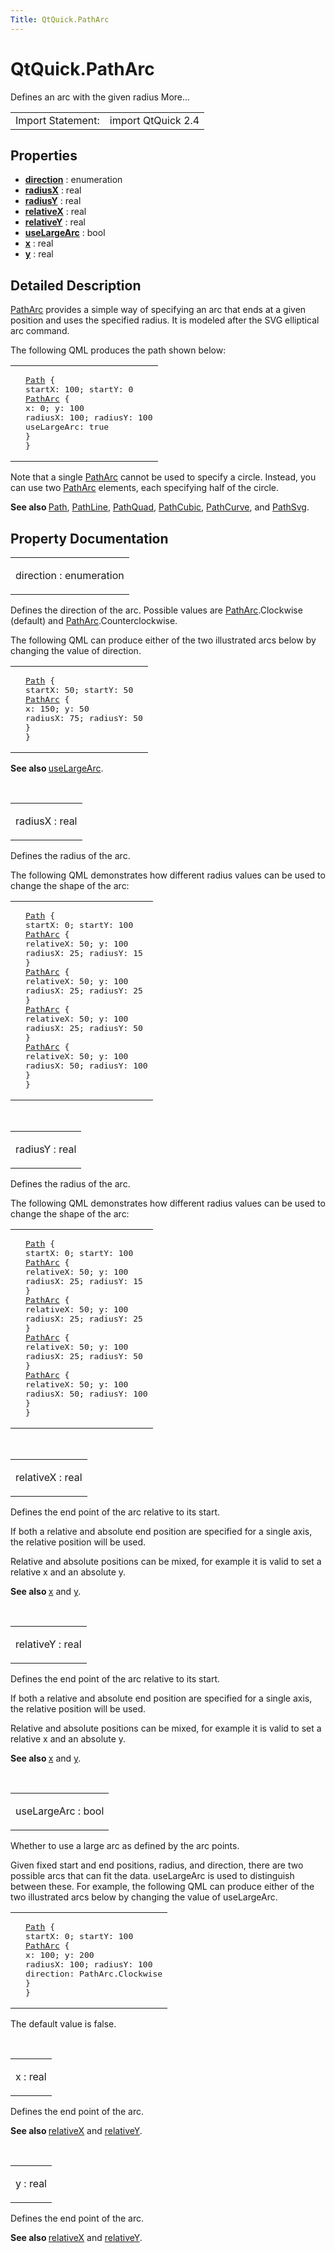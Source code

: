 ```yaml
---
Title: QtQuick.PathArc
---
```


# QtQuick.PathArc

<span class="subtitle"></span>
<!-- $$$PathArc-brief -->
<p>Defines an arc with the given radius More...</p>
<!-- @@@PathArc -->
<table class="alignedsummary">
<tr><td class="memItemLeft rightAlign topAlign"> Import Statement:</td><td class="memItemRight bottomAlign"> import QtQuick 2.4</td></tr></table><ul>
</ul>
<h2 id="properties">Properties</h2>
<ul>
<li class="fn"><b><b><a href="#direction-prop">direction</a></b></b> : enumeration</li>
<li class="fn"><b><b><a href="#radiusX-prop">radiusX</a></b></b> : real</li>
<li class="fn"><b><b><a href="#radiusY-prop">radiusY</a></b></b> : real</li>
<li class="fn"><b><b><a href="#relativeX-prop">relativeX</a></b></b> : real</li>
<li class="fn"><b><b><a href="#relativeY-prop">relativeY</a></b></b> : real</li>
<li class="fn"><b><b><a href="#useLargeArc-prop">useLargeArc</a></b></b> : bool</li>
<li class="fn"><b><b><a href="#x-prop">x</a></b></b> : real</li>
<li class="fn"><b><b><a href="#y-prop">y</a></b></b> : real</li>
</ul>
<!-- $$$PathArc-description -->
<h2 id="details">Detailed Description</h2>
</p>
<p><a href="index.html">PathArc</a> provides a simple way of specifying an arc that ends at a given position and uses the specified radius. It is modeled after the SVG elliptical arc command.</p>
<p>The following QML produces the path shown below:</p>
<table class="generic">
<tr valign="top"><td ><p class="centerAlign"><img src="https://developer.ubuntu.com/static/devportal_uploaded/bb3604a6-9247-45dd-82cd-a2050b290670-../QtQuick.PathArc/images/declarative-patharc.png" alt="" /></p></td><td ><pre class="qml"><span class="type"><a href="QtQuick.Path.md">Path</a></span> {
<span class="name">startX</span>: <span class="number">100</span>; <span class="name">startY</span>: <span class="number">0</span>
<span class="type"><a href="index.html">PathArc</a></span> {
<span class="name">x</span>: <span class="number">0</span>; <span class="name">y</span>: <span class="number">100</span>
<span class="name">radiusX</span>: <span class="number">100</span>; <span class="name">radiusY</span>: <span class="number">100</span>
<span class="name">useLargeArc</span>: <span class="number">true</span>
}
}</pre>
</td></tr>
</table>
<p>Note that a single <a href="index.html">PathArc</a> cannot be used to specify a circle. Instead, you can use two <a href="index.html">PathArc</a> elements, each specifying half of the circle.</p>
<p><b>See also </b><a href="QtQuick.Path.md">Path</a>, <a href="QtQuick.PathLine.md">PathLine</a>, <a href="QtQuick.PathQuad.md">PathQuad</a>, <a href="QtQuick.PathCubic.md">PathCubic</a>, <a href="QtQuick.PathCurve.md">PathCurve</a>, and <a href="QtQuick.PathSvg.md">PathSvg</a>.</p>
<!-- @@@PathArc -->
<h2>Property Documentation</h2>
<!-- $$$direction -->
<table class="qmlname"><tr valign="top" id="direction-prop"><td class="tblQmlPropNode"><p><span class="name">direction</span> : <span class="type">enumeration</span></p></td></tr></table><p>Defines the direction of the arc. Possible values are <a href="index.html">PathArc</a>.Clockwise (default) and <a href="index.html">PathArc</a>.Counterclockwise.</p>
<p>The following QML can produce either of the two illustrated arcs below by changing the value of direction.</p>
<table class="generic">
<tr valign="top"><td ><p class="centerAlign"><img src="https://developer.ubuntu.com/static/devportal_uploaded/46af7ce4-7bfe-484c-b95c-432e6d789b35-../QtQuick.PathArc/images/declarative-arcdirection.png" alt="" /></p></td><td ><pre class="qml"><span class="type"><a href="QtQuick.Path.md">Path</a></span> {
<span class="name">startX</span>: <span class="number">50</span>; <span class="name">startY</span>: <span class="number">50</span>
<span class="type"><a href="index.html">PathArc</a></span> {
<span class="name">x</span>: <span class="number">150</span>; <span class="name">y</span>: <span class="number">50</span>
<span class="name">radiusX</span>: <span class="number">75</span>; <span class="name">radiusY</span>: <span class="number">50</span>
}
}</pre>
</td></tr>
</table>
<p><b>See also </b><a href="#useLargeArc-prop">useLargeArc</a>.</p>
<!-- @@@direction -->
<br/>
<!-- $$$radiusX -->
<table class="qmlname"><tr valign="top" id="radiusX-prop"><td class="tblQmlPropNode"><p><span class="name">radiusX</span> : <span class="type">real</span></p></td></tr></table><p>Defines the radius of the arc.</p>
<p>The following QML demonstrates how different radius values can be used to change the shape of the arc:</p>
<table class="generic">
<tr valign="top"><td ><p class="centerAlign"><img src="https://developer.ubuntu.com/static/devportal_uploaded/da6aca5c-3455-4df5-bc84-cb62f7a7c8c1-../QtQuick.PathArc/images/declarative-arcradius.png" alt="" /></p></td><td ><pre class="qml"><span class="type"><a href="QtQuick.Path.md">Path</a></span> {
<span class="name">startX</span>: <span class="number">0</span>; <span class="name">startY</span>: <span class="number">100</span>
<span class="type"><a href="index.html">PathArc</a></span> {
<span class="name">relativeX</span>: <span class="number">50</span>; <span class="name">y</span>: <span class="number">100</span>
<span class="name">radiusX</span>: <span class="number">25</span>; <span class="name">radiusY</span>: <span class="number">15</span>
}
<span class="type"><a href="index.html">PathArc</a></span> {
<span class="name">relativeX</span>: <span class="number">50</span>; <span class="name">y</span>: <span class="number">100</span>
<span class="name">radiusX</span>: <span class="number">25</span>; <span class="name">radiusY</span>: <span class="number">25</span>
}
<span class="type"><a href="index.html">PathArc</a></span> {
<span class="name">relativeX</span>: <span class="number">50</span>; <span class="name">y</span>: <span class="number">100</span>
<span class="name">radiusX</span>: <span class="number">25</span>; <span class="name">radiusY</span>: <span class="number">50</span>
}
<span class="type"><a href="index.html">PathArc</a></span> {
<span class="name">relativeX</span>: <span class="number">50</span>; <span class="name">y</span>: <span class="number">100</span>
<span class="name">radiusX</span>: <span class="number">50</span>; <span class="name">radiusY</span>: <span class="number">100</span>
}
}</pre>
</td></tr>
</table>
<!-- @@@radiusX -->
<br/>
<!-- $$$radiusY -->
<table class="qmlname"><tr valign="top" id="radiusY-prop"><td class="tblQmlPropNode"><p><span class="name">radiusY</span> : <span class="type">real</span></p></td></tr></table><p>Defines the radius of the arc.</p>
<p>The following QML demonstrates how different radius values can be used to change the shape of the arc:</p>
<table class="generic">
<tr valign="top"><td ><p class="centerAlign"><img src="https://developer.ubuntu.com/static/devportal_uploaded/11ace744-5d9c-4476-8f77-deba1a3014f8-../QtQuick.PathArc/images/declarative-arcradius.png" alt="" /></p></td><td ><pre class="qml"><span class="type"><a href="QtQuick.Path.md">Path</a></span> {
<span class="name">startX</span>: <span class="number">0</span>; <span class="name">startY</span>: <span class="number">100</span>
<span class="type"><a href="index.html">PathArc</a></span> {
<span class="name">relativeX</span>: <span class="number">50</span>; <span class="name">y</span>: <span class="number">100</span>
<span class="name">radiusX</span>: <span class="number">25</span>; <span class="name">radiusY</span>: <span class="number">15</span>
}
<span class="type"><a href="index.html">PathArc</a></span> {
<span class="name">relativeX</span>: <span class="number">50</span>; <span class="name">y</span>: <span class="number">100</span>
<span class="name">radiusX</span>: <span class="number">25</span>; <span class="name">radiusY</span>: <span class="number">25</span>
}
<span class="type"><a href="index.html">PathArc</a></span> {
<span class="name">relativeX</span>: <span class="number">50</span>; <span class="name">y</span>: <span class="number">100</span>
<span class="name">radiusX</span>: <span class="number">25</span>; <span class="name">radiusY</span>: <span class="number">50</span>
}
<span class="type"><a href="index.html">PathArc</a></span> {
<span class="name">relativeX</span>: <span class="number">50</span>; <span class="name">y</span>: <span class="number">100</span>
<span class="name">radiusX</span>: <span class="number">50</span>; <span class="name">radiusY</span>: <span class="number">100</span>
}
}</pre>
</td></tr>
</table>
<!-- @@@radiusY -->
<br/>
<!-- $$$relativeX -->
<table class="qmlname"><tr valign="top" id="relativeX-prop"><td class="tblQmlPropNode"><p><span class="name">relativeX</span> : <span class="type">real</span></p></td></tr></table><p>Defines the end point of the arc relative to its start.</p>
<p>If both a relative and absolute end position are specified for a single axis, the relative position will be used.</p>
<p>Relative and absolute positions can be mixed, for example it is valid to set a relative x and an absolute y.</p>
<p><b>See also </b><a href="#x-prop">x</a> and <a href="#y-prop">y</a>.</p>
<!-- @@@relativeX -->
<br/>
<!-- $$$relativeY -->
<table class="qmlname"><tr valign="top" id="relativeY-prop"><td class="tblQmlPropNode"><p><span class="name">relativeY</span> : <span class="type">real</span></p></td></tr></table><p>Defines the end point of the arc relative to its start.</p>
<p>If both a relative and absolute end position are specified for a single axis, the relative position will be used.</p>
<p>Relative and absolute positions can be mixed, for example it is valid to set a relative x and an absolute y.</p>
<p><b>See also </b><a href="#x-prop">x</a> and <a href="#y-prop">y</a>.</p>
<!-- @@@relativeY -->
<br/>
<!-- $$$useLargeArc -->
<table class="qmlname"><tr valign="top" id="useLargeArc-prop"><td class="tblQmlPropNode"><p><span class="name">useLargeArc</span> : <span class="type">bool</span></p></td></tr></table><p>Whether to use a large arc as defined by the arc points.</p>
<p>Given fixed start and end positions, radius, and direction, there are two possible arcs that can fit the data. useLargeArc is used to distinguish between these. For example, the following QML can produce either of the two illustrated arcs below by changing the value of useLargeArc.</p>
<table class="generic">
<tr valign="top"><td ><p class="centerAlign"><img src="https://developer.ubuntu.com/static/devportal_uploaded/d280f5bf-c67a-4c36-9bc5-8520923f2d2f-../QtQuick.PathArc/images/declarative-largearc.png" alt="" /></p></td><td ><pre class="qml"><span class="type"><a href="QtQuick.Path.md">Path</a></span> {
<span class="name">startX</span>: <span class="number">0</span>; <span class="name">startY</span>: <span class="number">100</span>
<span class="type"><a href="index.html">PathArc</a></span> {
<span class="name">x</span>: <span class="number">100</span>; <span class="name">y</span>: <span class="number">200</span>
<span class="name">radiusX</span>: <span class="number">100</span>; <span class="name">radiusY</span>: <span class="number">100</span>
<span class="name">direction</span>: <span class="name">PathArc</span>.<span class="name">Clockwise</span>
}
}</pre>
</td></tr>
</table>
<p>The default value is false.</p>
<!-- @@@useLargeArc -->
<br/>
<!-- $$$x -->
<table class="qmlname"><tr valign="top" id="x-prop"><td class="tblQmlPropNode"><p><span class="name">x</span> : <span class="type">real</span></p></td></tr></table><p>Defines the end point of the arc.</p>
<p><b>See also </b><a href="#relativeX-prop">relativeX</a> and <a href="#relativeY-prop">relativeY</a>.</p>
<!-- @@@x -->
<br/>
<!-- $$$y -->
<table class="qmlname"><tr valign="top" id="y-prop"><td class="tblQmlPropNode"><p><span class="name">y</span> : <span class="type">real</span></p></td></tr></table><p>Defines the end point of the arc.</p>
<p><b>See also </b><a href="#relativeX-prop">relativeX</a> and <a href="#relativeY-prop">relativeY</a>.</p>
<!-- @@@y -->
<br/>
